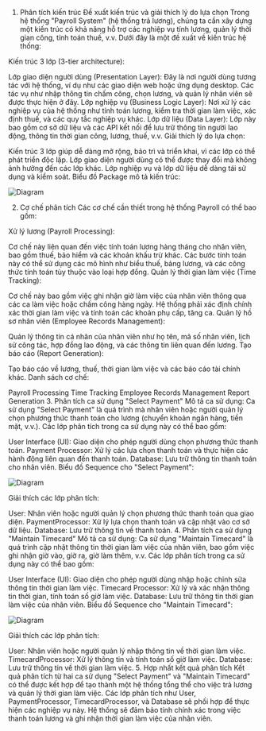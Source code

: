 1. Phân tích kiến trúc
Đề xuất kiến trúc và giải thích lý do lựa chọn
Trong hệ thống "Payroll System" (hệ thống trả lương), chúng ta cần xây dựng một kiến trúc có khả năng hỗ trợ các nghiệp vụ tính lương, quản lý thời gian công, tính toán thuế, v.v. Dưới đây là một đề xuất về kiến trúc hệ thống:

Kiến trúc 3 lớp (3-tier architecture):

Lớp giao diện người dùng (Presentation Layer): Đây là nơi người dùng tương tác với hệ thống, ví dụ như các giao diện web hoặc ứng dụng desktop. Các tác vụ như nhập thông tin chấm công, chọn lương, và quản lý nhân viên sẽ được thực hiện ở đây.
Lớp nghiệp vụ (Business Logic Layer): Nơi xử lý các nghiệp vụ của hệ thống như tính toán lương, kiểm tra thời gian làm việc, xác định thuế, và các quy tắc nghiệp vụ khác.
Lớp dữ liệu (Data Layer): Lớp này bao gồm cơ sở dữ liệu và các API kết nối để lưu trữ thông tin người lao động, thông tin thời gian công, lương, thuế, v.v.
Giải thích lý do lựa chọn:

Kiến trúc 3 lớp giúp dễ dàng mở rộng, bảo trì và triển khai, vì các lớp có thể phát triển độc lập.
Lớp giao diện người dùng có thể được thay đổi mà không ảnh hưởng đến các lớp khác.
Lớp nghiệp vụ và lớp dữ liệu dễ dàng tái sử dụng và kiểm soát.
Biểu đồ Package mô tả kiến trúc:

![Diagram](https://www.planttext.com/api/plantuml/png/Uhzxlu8kDg30LQEWe11Gb5gScbUIM9APdwVWarYPMgHG0vBG22q6CZtpIbABqXAJKpM1Ie4Ik4nIW8CQ97OPJlKr2awbnPbvgSN52ZxvwPd9o3OhQ0GKvIS3fJBpqZKHfbBDPY1mIIn9X5e9rmos6IIHb5YSgebiAWwJ00000F__0m00)

2. Cơ chế phân tích
Các cơ chế cần thiết trong hệ thống Payroll có thể bao gồm:

Xử lý lương (Payroll Processing):

Cơ chế này liên quan đến việc tính toán lương hàng tháng cho nhân viên, bao gồm thuế, bảo hiểm và các khoản khấu trừ khác.
Các bước tính toán này có thể sử dụng các mô hình như biểu thuế, bảng lương, và các công thức tính toán tùy thuộc vào loại hợp đồng.
Quản lý thời gian làm việc (Time Tracking):

Cơ chế này bao gồm việc ghi nhận giờ làm việc của nhân viên thông qua các ca làm việc hoặc chấm công hàng ngày. Hệ thống phải xác định chính xác thời gian làm việc và tính toán các khoản phụ cấp, tăng ca.
Quản lý hồ sơ nhân viên (Employee Records Management):

Quản lý thông tin cá nhân của nhân viên như họ tên, mã số nhân viên, lịch sử công tác, hợp đồng lao động, và các thông tin liên quan đến lương.
Tạo báo cáo (Report Generation):

Tạo báo cáo về lương, thuế, thời gian làm việc và các báo cáo tài chính khác.
Danh sách cơ chế:

Payroll Processing
Time Tracking
Employee Records Management
Report Generation
3. Phân tích ca sử dụng "Select Payment"
Mô tả ca sử dụng:
Ca sử dụng "Select Payment" là quá trình mà nhân viên hoặc người quản lý chọn phương thức thanh toán cho lương (chuyển khoản ngân hàng, tiền mặt, v.v.). Các lớp phân tích trong ca sử dụng này có thể bao gồm:

User Interface (UI): Giao diện cho phép người dùng chọn phương thức thanh toán.
Payment Processor: Xử lý các lựa chọn thanh toán và thực hiện các hành động liên quan đến thanh toán.
Database: Lưu trữ thông tin thanh toán cho nhân viên.
Biểu đồ Sequence cho "Select Payment":

![Diagram](https://www.planttext.com/api/plantuml/png/P9112eCm44NtEKLmPHUzW8iYuhOGA3t0D4une4d8Z0NFraMFr2iqMWMZs_alVzxa-_wKn11uw3i1cbsGTy8WV1mPRJnObfc2iKVBAZYDH2va4aWgbK8rC3o0S0xhIeYfHvul4PI59EnGyr9qHMvTavz4Z29GLn5u8kisoIa2CLeR0l8Gx87uLyox2jaOyXsC1oXrqSu-JUXliv9nDlTRFh4YU64glMCtWcjjVBBtMgBz-INQPlht7m000F__0m00)

Giải thích các lớp phân tích:

User: Nhân viên hoặc người quản lý chọn phương thức thanh toán qua giao diện.
PaymentProcessor: Xử lý lựa chọn thanh toán và cập nhật vào cơ sở dữ liệu.
Database: Lưu trữ thông tin về thanh toán.
4. Phân tích ca sử dụng "Maintain Timecard"
Mô tả ca sử dụng:
Ca sử dụng "Maintain Timecard" là quá trình cập nhật thông tin thời gian làm việc của nhân viên, bao gồm việc ghi nhận giờ vào, giờ ra, giờ làm thêm, v.v. Các lớp phân tích trong ca sử dụng này có thể bao gồm:

User Interface (UI): Giao diện cho phép người dùng nhập hoặc chỉnh sửa thông tin thời gian làm việc.
Timecard Processor: Xử lý và xác nhận thông tin thời gian, tính toán số giờ làm việc.
Database: Lưu trữ thông tin thời gian làm việc của nhân viên.
Biểu đồ Sequence cho "Maintain Timecard":

![Diagram](https://www.planttext.com/api/plantuml/png/UhzxVsXnQf420eHavgOc9nQb11Jb9wSM5-V3v5mIInAJ4ejJkHHg53005Y6GA4HjQbu9q8OIeBa4rEgY0pkyvc9nGrbYJcPAOaagactOrTfWs0K4kCqjJYo3c0aA6NpcOZFM3hUvfFWjEJylBRCe5-8MClm60000__y30000)

Giải thích các lớp phân tích:

User: Nhân viên hoặc người quản lý nhập thông tin về thời gian làm việc.
TimecardProcessor: Xử lý thông tin và tính toán số giờ làm việc.
Database: Lưu trữ thông tin về thời gian làm việc.
5. Hợp nhất kết quả phân tích
Kết quả phân tích từ hai ca sử dụng "Select Payment" và "Maintain Timecard" có thể được kết hợp để tạo thành một hệ thống tổng thể cho việc trả lương và quản lý thời gian làm việc. Các lớp phân tích như User, PaymentProcessor, TimecardProcessor, và Database sẽ phối hợp để thực hiện các nghiệp vụ này. Hệ thống sẽ đảm bảo tính chính xác trong việc thanh toán lương và ghi nhận thời gian làm việc của nhân viên.

